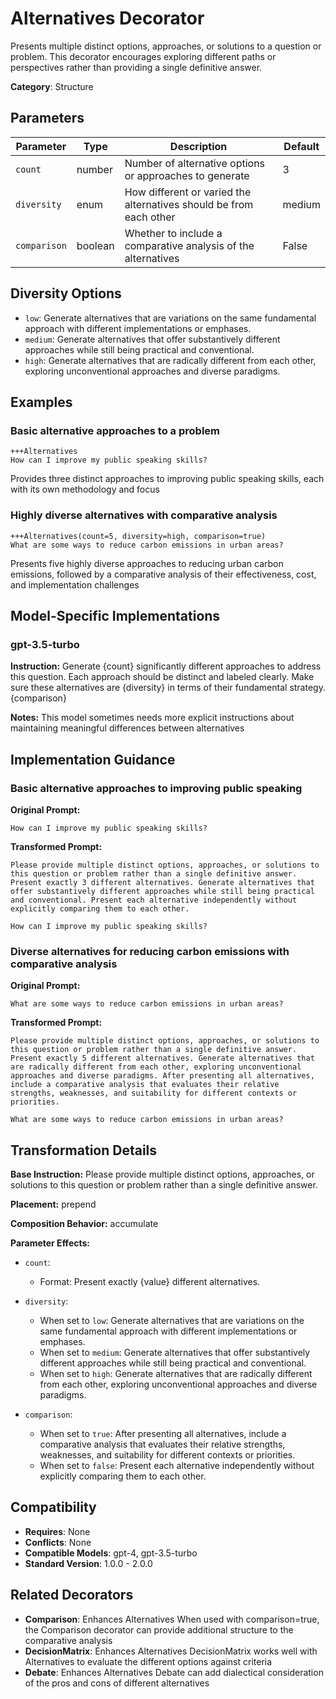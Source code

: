 # Alternatives Decorator

Presents multiple distinct options, approaches, or solutions to a question or problem. This decorator encourages exploring different paths or perspectives rather than providing a single definitive answer.

**Category**: Structure

## Parameters

| Parameter | Type | Description | Default |
|-----------|------|-------------|--------|
| `count` | number | Number of alternative options or approaches to generate | 3 |
| `diversity` | enum | How different or varied the alternatives should be from each other | medium |
| `comparison` | boolean | Whether to include a comparative analysis of the alternatives | False |

## Diversity Options

- `low`: Generate alternatives that are variations on the same fundamental approach with different implementations or emphases.
- `medium`: Generate alternatives that offer substantively different approaches while still being practical and conventional.
- `high`: Generate alternatives that are radically different from each other, exploring unconventional approaches and diverse paradigms.

## Examples

### Basic alternative approaches to a problem

```
+++Alternatives
How can I improve my public speaking skills?
```

Provides three distinct approaches to improving public speaking skills, each with its own methodology and focus

### Highly diverse alternatives with comparative analysis

```
+++Alternatives(count=5, diversity=high, comparison=true)
What are some ways to reduce carbon emissions in urban areas?
```

Presents five highly diverse approaches to reducing urban carbon emissions, followed by a comparative analysis of their effectiveness, cost, and implementation challenges

## Model-Specific Implementations

### gpt-3.5-turbo

**Instruction:** Generate {count} significantly different approaches to address this question. Each approach should be distinct and labeled clearly. Make sure these alternatives are {diversity} in terms of their fundamental strategy. {comparison}

**Notes:** This model sometimes needs more explicit instructions about maintaining meaningful differences between alternatives


## Implementation Guidance

### Basic alternative approaches to improving public speaking

**Original Prompt:**
```
How can I improve my public speaking skills?
```

**Transformed Prompt:**
```
Please provide multiple distinct options, approaches, or solutions to this question or problem rather than a single definitive answer. Present exactly 3 different alternatives. Generate alternatives that offer substantively different approaches while still being practical and conventional. Present each alternative independently without explicitly comparing them to each other.

How can I improve my public speaking skills?
```

### Diverse alternatives for reducing carbon emissions with comparative analysis

**Original Prompt:**
```
What are some ways to reduce carbon emissions in urban areas?
```

**Transformed Prompt:**
```
Please provide multiple distinct options, approaches, or solutions to this question or problem rather than a single definitive answer. Present exactly 5 different alternatives. Generate alternatives that are radically different from each other, exploring unconventional approaches and diverse paradigms. After presenting all alternatives, include a comparative analysis that evaluates their relative strengths, weaknesses, and suitability for different contexts or priorities.

What are some ways to reduce carbon emissions in urban areas?
```

## Transformation Details

**Base Instruction:** Please provide multiple distinct options, approaches, or solutions to this question or problem rather than a single definitive answer.

**Placement:** prepend

**Composition Behavior:** accumulate

**Parameter Effects:**

- `count`:
  - Format: Present exactly {value} different alternatives.

- `diversity`:
  - When set to `low`: Generate alternatives that are variations on the same fundamental approach with different implementations or emphases.
  - When set to `medium`: Generate alternatives that offer substantively different approaches while still being practical and conventional.
  - When set to `high`: Generate alternatives that are radically different from each other, exploring unconventional approaches and diverse paradigms.

- `comparison`:
  - When set to `true`: After presenting all alternatives, include a comparative analysis that evaluates their relative strengths, weaknesses, and suitability for different contexts or priorities.
  - When set to `false`: Present each alternative independently without explicitly comparing them to each other.

## Compatibility

- **Requires**: None
- **Conflicts**: None
- **Compatible Models**: gpt-4, gpt-3.5-turbo
- **Standard Version**: 1.0.0 - 2.0.0

## Related Decorators

- **Comparison**: Enhances Alternatives When used with comparison=true, the Comparison decorator can provide additional structure to the comparative analysis
- **DecisionMatrix**: Enhances Alternatives DecisionMatrix works well with Alternatives to evaluate the different options against criteria
- **Debate**: Enhances Alternatives Debate can add dialectical consideration of the pros and cons of different alternatives
